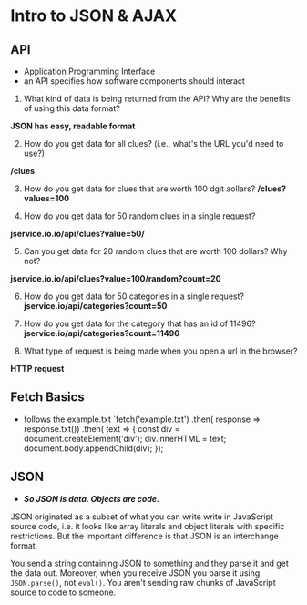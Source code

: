 # Intro to JSON & AJAX

## API
 * Application Programming Interface
 * an API specifies how software components should interact

1. What kind of data is being returned from the API? Why are the benefits of using this data format? 

**JSON has easy, readable format** 

2. How do you get data for all clues? (i.e., what's the URL you'd need to use?)

**/clues**

3. How do you get data for clues that are worth 100 dgit aollars? **/clues?values=100**

4. How do you get data for 50 random clues in a single request?

**jservice.io.io/api/clues?value=50/**

5. Can you get data for 20 random clues that are worth 100 dollars? Why not? 

**jservice.io.io/api/clues?value=100/random?count=20**

6. How do you get data for 50 categories in a single request? **jservice.io/api/categories?count=50**

7. How do you get data for the category that has an id of 11496? **jservice.io/api/categories?count=11496**

8. What type of request is being made when you open a url in the browser? 

**HTTP request**


## Fetch Basics

*   follows the example.txt
`fetch('example.txt')
    .then( response => response.txt())
    .then( text => {
        const div = document.createElement('div');
        div.innerHTML = text;
        document.body.appendChild(div);
    });

## JSON

* ***So JSON is data. Objects are code.***

JSON originated as a subset of what you can write write in JavaScript source code, i.e. it looks like array literals and object literals with specific restrictions. But the important difference is that JSON is an interchange format. 

You send a string containing JSON to something and they parse it and get the data out. Moreover, when you receive JSON you parse it using `JSON.parse()`, not `eval()`. You aren't sending raw chunks of JavaScript source to code to someone.